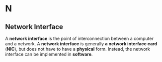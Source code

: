 # N

## Network Interface

A **network interface** is the point of interconnection between a computer and a network. A **network interface** is generally **a network interface card** (**NIC**), but does not have to have a **physical** form. Instead, the network interface can be implemented in **software**.

